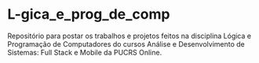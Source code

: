# L-gica_e_prog_de_comp
Repositório para postar os trabalhos e projetos feitos na disciplina Lógica e Programação de Computadores do cursos Análise e Desenvolvimento de Sistemas: Full Stack e Mobile da PUCRS Online.
